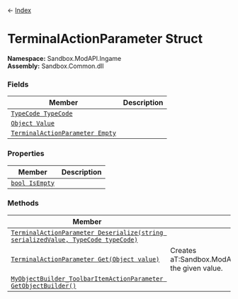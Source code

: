 ← [Index](index.md)
# TerminalActionParameter Struct
**Namespace:** Sandbox.ModAPI.Ingame  
**Assembly:** Sandbox.Common.dll  
### Fields
|Member|Description|
|---|---|
|[`TypeCode TypeCode`](Sandbox.ModAPI.Ingame.TypeCode.md)||
|[`Object Value`](Sandbox.ModAPI.Ingame.Value.md)||
|[`TerminalActionParameter Empty`](Sandbox.ModAPI.Ingame.Empty.md)||
### Properties
|Member|Description|
|---|---|
|[`bool IsEmpty`](Sandbox.ModAPI.Ingame.IsEmpty.md)||
### Methods
|Member|Description|
|---|---|
|[`TerminalActionParameter Deserialize(string serializedValue, TypeCode typeCode)`](Sandbox.ModAPI.Ingame.Deserialize.md)||
|[`TerminalActionParameter Get(Object value)`](Sandbox.ModAPI.Ingame.Get.md)|Creates aT:Sandbox.ModAPI.Ingame.TerminalActionParameterfrom the given value.|
|[`MyObjectBuilder_ToolbarItemActionParameter GetObjectBuilder()`](Sandbox.ModAPI.Ingame.GetObjectBuilder.md)||
